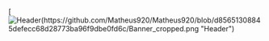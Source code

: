 [![Header(https://github.com/Matheus920/Matheus920/blob/d85651308845defecc68d28773ba96f9dbe0fd6c/Banner_cropped.png "Header")](https://www.linkedin.com/in/matheus-moreira-da-silva-9ab50615a/)
